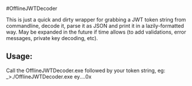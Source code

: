 ﻿#OfflineJWTDecoder

This is just a quick and dirty wrapper for grabbing a JWT token string from commandline, decode it, parse it as JSON and print it in a lazily-formatted way. May be expanded in the future if time allows (to add validations, error messages, private key decoding, etc).


## Usage:

Call the OfflineJWTDecoder.exe followed by your token string, eg: _>./OfflineJWTDecoder.exe ey....0x